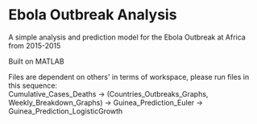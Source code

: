# Ebola Outbreak Analysis
A simple analysis and prediction model for the Ebola Outbreak at Africa from 2015-2015  
  
Built on MATLAB  
  
Files are dependent on others' in terms of workspace, please run files in this sequence:  
Cumulative_Cases_Deaths -> (Countries_Outbreaks_Graphs, Weekly_Breakdown_Graphs) -> Guinea_Prediction_Euler -> Guinea_Prediction_LogisticGrowth
